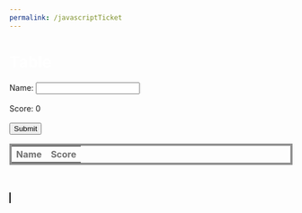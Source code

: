 ```yaml
---
permalink: /javascriptTicket
---
```

<head>
    <script src="https://code.jquery.com/jquery-1.12.4.min.js"></script>
</head>
<h1 style="color:white; text-align: left;">Table</h1>
<style>
  #sample_style{
    width: 100%;
    color:white;
    border: 4px solid #808080;
  }
</style>
<label>Name:</label>
<input type="text" id="name" name="name"><br><br>
<label>Score:</label>
<label id="score" name="score">0</label><br><br>
<button onclick="addEntry()">Submit</button>
<table id="table" style="width: 100%; color: #707070; border: 4px solid #909090;">
  <tr>
    <th>Name</th>
    <th>Score</th>
  </tr>
  <tbody id="get">
  </tbody>
</table>
<br><br>
<canvas id="canvas" width="1500" height="800" style="border:1px solid #000000;"></canvas>

<script>
    function partition(arr, l, m, r){
        var n1 = m - l + 1;
        var n2 = r - m;
        var L = new Array(n1);
        var R = new Array(n2);
        
        for (var i = 0; i < n1; i++)
            L[i] = arr[l + i];
        for (var j = 0; j < n2; j++)
            R[j] = arr[m + 1 + j];
        
        var i = 0;
        var j = 0;
        var k = l;
     
        while (i < n1 && j < n2) {
            if (L[i]["score"] <= R[j]["score"]) {
                arr[k] = L[i];
                i++;
            }
            else {
                arr[k] = R[j];
                j++;
            }
            k++;
        }
        while (i < n1) {
            arr[k] = L[i];
            i++;
            k++;
        }
        while (j < n2) {
            arr[k] = R[j];
            j++;
            k++;
        }
    }
    

    function mergeSort(arr,l, r){
        if(l>=r){
            return;
        }
        var m =l+ parseInt((r-l)/2);
        mergeSort(arr,l,m);
        mergeSort(arr,m+1,r);
        partition(arr,l,m,r);
    }

    let array = [];

    function addEntry(){
        name = document.getElementById('name').value;
        score = document.getElementById("score").value;
        array.push({name,score});
        mergeSort(array,0,array.length-1);
        for (let i=0;i<array.length-1;i++){
            $('tr:last-child').remove();
        }
        array.forEach(function (record){
            var name = record["name"];
            var score = record["score"];
            var row = '<tr>' +
                '<td>' + name + '</td>' +
                '<td>' + score + '</td>' +
                '</tr>';
    
            $('#table').append(row);
        });
    }
    let c = document.getElementById("canvas");
    let ctx = c.getContext("2d");
    ctx.fillStyle = "#90EE90";
    ctx.fillRect(0, 0, c.width, c.height);

    ctx.beginPath();
    ctx.arc(750, 400, 10, 0, 2 * Math.PI, true);
    ctx.fillStyle = "#000000";
    ctx.fill();
    let clicked = false;
    c.addEventListener('mousedown', function (e) {
        // Get the target
        const target = e.target;
    
        // Get the bounding rectangle of target
        const rect = target.getBoundingClientRect();
    
        // Mouse position
        const x = e.clientX - rect.left;
        const y = e.clientY - rect.top;
        console.log(x,y);
        if (!(clicked)){
            if (240<x&&x<260 && 390<y&&y<410){
                let counter=0
                clicked = true;
                const id = setInterval(() => {
                    ctx.clearRect(0, 0, canvas.width, canvas.height);
                    ctx.beginPath();
                    ctx.arc(250, 400, 10+counter, 0, 2 * Math.PI, true);
                    ctx.fillStyle = "#30db72";
                    ctx.fill(); 
                    ctx.beginPath();
                    ctx.arc(250, 400, 10-counter, 0, 2 * Math.PI, true);
                    ctx.fillStyle = "#000000";
                    ctx.fill();
                    counter+=1;
                    if (counter==9){
                        clearInterval(id);
                    }
                  }, 10);
            }
        } else {
            let counter = 9
            clicked = false;
            const id = setInterval(() => {
                ctx.clearRect(0, 0, canvas.width, canvas.height);
                ctx.beginPath();
                ctx.arc(250, 400, 10+counter, 0, 2 * Math.PI, true);
                ctx.fillStyle = "#30db72";
                ctx.fill(); 
                ctx.beginPath();
                ctx.arc(250, 400, 10-counter, 0, 2 * Math.PI, true);
                ctx.fillStyle = "#000000";
                ctx.fill();
                counter-=1;
                if (counter==-1){
                    clearInterval(id);
                }
              }, 10);
        }
    });
</script>